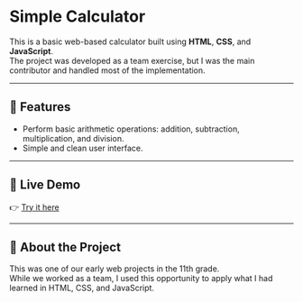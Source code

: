 # Simple Calculator

This is a basic web-based calculator built using **HTML**, **CSS**, and **JavaScript**.  
The project was developed as a team exercise, but I was the main contributor and handled most of the implementation.

---

## 🔹 Features

- Perform basic arithmetic operations: addition, subtraction, multiplication, and division.
- Simple and clean user interface.

---

## 🔹 Live Demo

👉 [Try it here](https://hasan-alraei.github.io/simple-calculator/)

---

## 🔹 About the Project

This was one of our early web projects in the 11th grade.  
While we worked as a team, I used this opportunity to apply what I had learned in HTML, CSS, and JavaScript.

